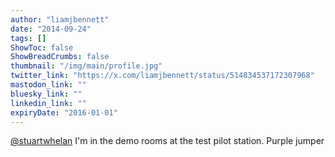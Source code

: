 ```yaml
---
author: "liamjbennett"
date: "2014-09-24"
tags: []
ShowToc: false
ShowBreadCrumbs: false
thumbnail: "/img/main/profile.jpg"
twitter_link: "https://x.com/liamjbennett/status/514834537172307968"
mastodon_link: ""
bluesky_link: ""
linkedin_link: ""
expiryDate: "2016-01-01"
---
```


[@stuartwhelan](https://x.com/stuartwhelan) I'm in the demo rooms at the test pilot station. Purple jumper

